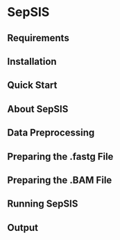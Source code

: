 # SepSIS

## Requirements

## Installation

## Quick Start

## About SepSIS

## Data Preprocessing

## Preparing the .fastg File

## Preparing the .BAM File

## Running SepSIS

## Output
